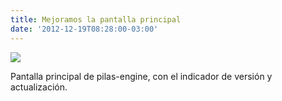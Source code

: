 ```yaml
---
title: Mejoramos la pantalla principal
date: '2012-12-19T08:28:00-03:00'
---
```

<img src="/tumblr_files/tumblr_mfa5g0Moqe1s0jywlo1_1280.png"/><br/><p>Pantalla principal de pilas-engine, con el indicador de versión y actualización.</p>
